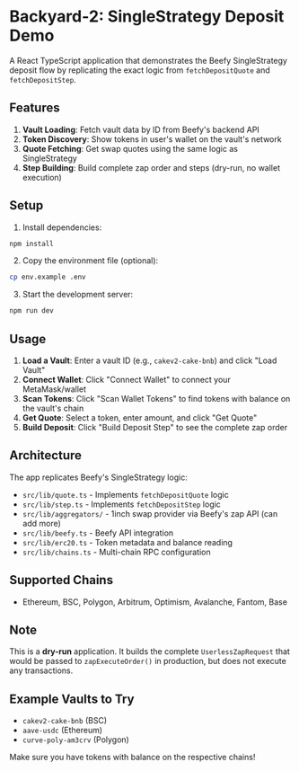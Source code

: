 # Backyard-2: SingleStrategy Deposit Demo

A React TypeScript application that demonstrates the Beefy SingleStrategy deposit flow by replicating the exact logic from `fetchDepositQuote` and `fetchDepositStep`.

## Features

1. **Vault Loading**: Fetch vault data by ID from Beefy's backend API
2. **Token Discovery**: Show tokens in user's wallet on the vault's network
3. **Quote Fetching**: Get swap quotes using the same logic as SingleStrategy
4. **Step Building**: Build complete zap order and steps (dry-run, no wallet execution)

## Setup

1. Install dependencies:
```bash
npm install
```

2. Copy the environment file (optional):
```bash
cp env.example .env
```

3. Start the development server:
```bash
npm run dev
```

## Usage

1. **Load a Vault**: Enter a vault ID (e.g., `cakev2-cake-bnb`) and click "Load Vault"
2. **Connect Wallet**: Click "Connect Wallet" to connect your MetaMask/wallet
3. **Scan Tokens**: Click "Scan Wallet Tokens" to find tokens with balance on the vault's chain
4. **Get Quote**: Select a token, enter amount, and click "Get Quote"
5. **Build Deposit**: Click "Build Deposit Step" to see the complete zap order

## Architecture

The app replicates Beefy's SingleStrategy logic:

- `src/lib/quote.ts` - Implements `fetchDepositQuote` logic
- `src/lib/step.ts` - Implements `fetchDepositStep` logic  
- `src/lib/aggregators/` - 1inch swap provider via Beefy's zap API (can add more)
- `src/lib/beefy.ts` - Beefy API integration
- `src/lib/erc20.ts` - Token metadata and balance reading
- `src/lib/chains.ts` - Multi-chain RPC configuration

## Supported Chains

- Ethereum, BSC, Polygon, Arbitrum, Optimism, Avalanche, Fantom, Base

## Note

This is a **dry-run** application. It builds the complete `UserlessZapRequest` that would be passed to `zapExecuteOrder()` in production, but does not execute any transactions.

## Example Vaults to Try

- `cakev2-cake-bnb` (BSC)
- `aave-usdc` (Ethereum) 
- `curve-poly-am3crv` (Polygon)

Make sure you have tokens with balance on the respective chains!
